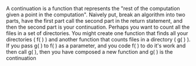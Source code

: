  A continuation is a function that represents the "rest of the computation given a point in the computation". Naively put, break an algorithm into two parts, have the first part call the second part in the return statement, and then the second part is your continuation. Perhaps you want to count all the files in a set of directories. You might create one function that finds all your directories ( f( ) ) and another function that counts files in a directory ( g( ) ). If you pass g( ) to f( ) as a parameter, and you code f( ) to do it's work and then call g( ), then you have composed a new function and g( ) is the continuation
